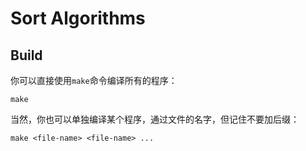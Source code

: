 # Sort Algorithms

## Build

你可以直接使用`make`命令编译所有的程序：

```
make
```

当然，你也可以单独编译某个程序，通过文件的名字，但记住不要加后缀：

```
make <file-name> <file-name> ...
```

